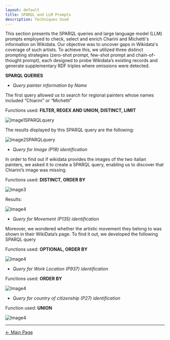 ```yaml
---
layout: default
title: SPARQL and LLM Prompts 
description: Techniques Used
---
```

This section presents the SPARQL queries and large language model (LLM) prompts employed to check, select and enrich Charini and Michetti's information on Wikidata. Our objective was to uncover gaps in Wikidata's coverage of such artists. To achieve this, we utilized three distinct prompting strategies (zero-shot prompt, few-shot prompt and chain-of-thought prompt), each designed to probe Wikidata’s existing records and generate supplementary RDF triples where omissions were detected.

**SPARQL QUERIES** 

- *Query painter information by Name*

The first query allowed us to search for regional painters whose names included “Chiarini” or “Michetti”
   
Functions used: **FILTER, REGEX AND UNION, DISTINCT, LIMIT**

![Image1SPARQLquery](/abremipainters/assets/images/Immagine1.jpg)

The results displayed by this SPARQL query are the following:

![Image2SPARQLquery](/abremipainters/assets/images/Immagine2.jpg)



- *Query for Image (P18) identification*

In order to find out if wikidata provides the images of the two italian painters, we asked it to create a SPARQL query, enabling us to discover that Chiarini’s image was missing.

Functions used: **DISTINCT, ORDER BY**

![Image3](/abremipainters/assets/images/Immagine3.jpg)

Results: 

![Image4](/abremipainters/assets/images/Immagine4.jpg)

- *Query for Movement (P135) identification*

Moreover, we wondered whether the artistic movement they belong to was shown in their WikiData’s page. To find it out, we developed the following SPARQL query

Functions used: **OPTIONAL, ORDER BY**


![Image4](/abremipainters/assets/images/Immagine5.jpg)

- *Query for Work Location (P937) identification*

Functions used: **ORDER BY**

![Image4](/abremipainters/assets/images/Immagine6.jpg)


- *Query for country of citizenship (P27) identification*
  
Function used: **UNION**

![Image4](/abremipainters/assets/images/Immagine7.jpg)




   
***

[← Main Page](./)
